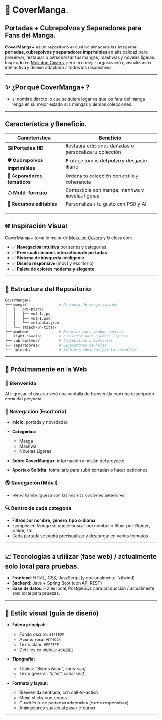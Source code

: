 # 🎴 CoverManga.

## Portadas + Cubrepolvos y Separadores para Fans del Manga.

**CoverManga+** es un repositorio el cual no almacena las imagenes 
**portadas, cubrepolvos y separadores imprimibles** en alta calidad para preservar, restaurar o personalizar tus mangas, manhwas y novelas ligeras. Inspirado en [Mokuton Covers](https://mokuton.com/covers/index.php), pero con mejor organización, visualización interactiva y diseño adaptado a todos los dispositivos.

---

## ✨ ¿Por qué CoverManga+ ?
- el nombre directo lo que se quiere logar 
es que los fans del manga tenga en su mejor estado sus mangas y demas colecciones.

---
## Característica y Beneficio.
| Característica                  | Beneficio                                             |
| ------------------------------- | ----------------------------------------------------- |
| 🖼️ **Portadas HD**             | Restaura ediciones dañadas o personaliza tu colección |
| 🛡️ **Cubrepolvos imprimibles** | Protege tomos del polvo y desgaste diario             |
| 📏 **Separadores temáticos**    | Ordena tu colección con estilo y coherencia           |
| ↺ **Multi-formato**             | Compatible con manga, manhwa y novelas ligeras        |
| 🎨 **Recursos editables**       | Personaliza a tu gusto con PSD y AI                   |

---

## 🌐 Inspiración Visual

CoverManga+ toma lo mejor de [Mokuton Covers](https://mokuton.com/covers/index.php) y lo eleva con:

* ✅ **Navegación intuitiva** por series y categorías
* ✅ **Previsualizaciones interactivas de portadas**
* ✅ **Sistema de búsqueda inteligente**
* ✅ **Diseño responsive** (móvil y escritorio)
* ✅ **Paleta de colores moderna y elegante**

---

## 📂 Estructura del Repositorio

```bash
CoverManga+/
├── manga/               # Portadas de manga japonés
│   ├── one-piece/
│   │   ├── vol-1.jpg
│   │   ├── vol-1.psd
│   │   └── metadata.json
│   └── attack-on-titan/
├── manhwa/              # Recursos para manhwa coreano
├── light-novels/        # Cubiertas para novelas ligeras
├── cubrepolvos/         # Cubrepolvos universales
├── separadores/         # Separadores de hojas
└── uploads/             # Archivos enviados por la comunidad
```

---

## 🎡 Próximamente en la Web

### 📢 Bienvenida

Al ingresar, el usuario verá una pantalla de bienvenida con una descripción corta del proyecto.

### 🔻 Navegación (Escritorio)

* **Inicio**: portada y novedades
* **Categorías**:
  * Manga
  * Manhwa
  * Novelas Ligeras
* **Sobre CoverManga+**: información y misión del proyecto.
  
* **Aporta o Solicita**: formulario para subir portadas o hacer peticiones

### 🌎 Navegación (Móvil)

* Menú hamburguesa con las mismas opciones anteriores

### 🔍 Dentro de cada categoría

* **Filtros por nombre, género, tipo o idioma**
* Ejemplo: en *Manga* se puede buscar por nombre o filtrar por *Shōnen*, *Isekai*, etc.
* Cada portada se podrá previsualizar y descargar en varios formatos

---

## 📈 Tecnologías a utilizar (fase web) / actualmente solo local para pruebas.

* **Frontend**: HTML, CSS, JavaScript (y opcionalmente Tailwind)
* **Backend**: Java + Spring Boot (con API REST)
* **Base de datos**: H2 en local, PostgreSQL para producción / actualmente solo local para pruebas.

---

## 🌈 Estilo visual (guía de diseño)

* **Paleta principal:**

  * Fondo oscuro: `#1E1E2F`
  * Acento rosa: `#FF69B4`
  * Texto claro: `#FFFFFF`
  * Detalles en violeta: `#8A2BE2`

* **Tipografía:**

  * Títulos: *"Bebas Neue", sans-serif*
  * Texto general: *"Inter", sans-serif*

* **Formato y layout:**

  * Bienvenida centrada, con call-to-action
  * Menú sticky con iconos
  * Cuadrícula de portadas adaptativa (cards responsivas)
  * Animaciones suaves al pasar el cursor

---
